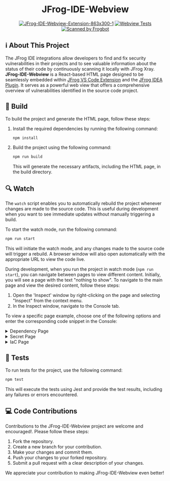 <div align="center">

# JFrog-IDE-Webview

[![JFrog-IDE-Webview-Extension-863x300-1](/images/logo.png)](/images/logo.png)
[![Webview Tests](https://github.com/jfrog/jfrog-ide-webview/actions/workflows/test.yml/badge.svg?branch=main)](https://github.com/jfrog/jfrog-ide-webview/actions/workflows/test.yml)
[![Scanned by Frogbot](https://raw.github.com/jfrog/frogbot/master/images/frogbot-badge.svg)](https://github.com/jfrog/frogbot#readme)

</div>

## ℹ️ About This Project

The JFrog IDE integrations allow developers to find and fix security vulnerabilities in their projects and to see valuable information about the status of their code by continuously scanning it locally with JFrog Xray.\
**JFrog-IDE-Webview** is a React-based HTML page designed to be seamlessly embedded within [JFrog VS Code Extension](https://github.com/jfrog/jfrog-vscode-extension#readme) and the [JFrog IDEA Plugin](https://github.com/jfrog/jfrog-idea-plugin#readme). It serves as a powerful web view that offers a comprehensive overview of vulnerabilities identified in the source code project.

## 🚀 Build

To build the project and generate the HTML page, follow these steps:

1. Install the required dependencies by running the following command:

   ```bash
   npm install
   ```

2. Build the project using the following command:

   ```bash
   npm run build
   ```

   This will generate the necessary artifacts, including the HTML page, in the build directory.

## 🔍 Watch

The `watch` script enables you to automatically rebuild the project whenever changes are made to the source code. This is useful during development when you want to see immediate updates without manually triggering a build.

To start the watch mode, run the following command:

```bash
npm run start
```

This will initiate the watch mode, and any changes made to the source code will trigger a rebuild. A browser window will also open automatically with the appropriate URL to view the code live.

During development, when you run the project in watch mode (`npm run start`), you can navigate between pages to view different content. Initially, you will see a page with the text "nothing to show". To navigate to the main page and view the desired content, follow these steps:

1. Open the 'Inspect' window by right-clicking on the page and selecting "Inspect" from the context menu.
2. In the Inspect window, navigate to the Console tab.

To view a specific page example, choose one of the following options and enter the corresponding code snippet in the Console:

<details>

<summary>Dependency Page</summary>

````javascript
window.postMessage(
	{
		type: 'SHOW_PAGE',
		data: {
			id: '210300',
			pageType: 'DEPENDENCY',
			cve: {
				id: '71',
				cvssV2Score: '4.0',
				cvssV2Vector: 'CV:N/I:N/A:P',
				cvssV3Score: '6.5',
				cvssV3Vector: 'CVSS:3.1/A/A:H',
				applicableData: {
					isApplicable: true,
					searchTarget: 'searchTarget-text',
					evidence: [
						{
							reason: 'evidence',
							filePathEvidence: 'filePathEvidence',
							codeEvidence: 'codeEvidence'
						}
					]
				}
			},
			component: 'org.spre',
			fixedVersion: ['123'],
			componentType: 'Maven',
			version: '2.5.6',
			infectedVersion: ['(,4.36)', '[5.0.0,5.5)'],
			severity: 'Critical',
			edited: '2022-11-23T17:41:22Z',
			summary: 'Inicated user.',
			license: [
				{
					name: 'Apache-2.0'
				}
			],
			references: [
				{
					url: 'https://security.netapp.com/advisory/ntap-20220616-0003/'
				}
			],
			extendedInformation: {
				shortDescription: 'Insufficient remote attackers',
				fullDescription:
					'```[Spring](https://spring.io/) is_Text_OriebSocket.\r\n\r\nA network attacker can trigger an exception in S.withSockJS();\r\n  }\r\n}\r\n```',
				jfrogResearchSeverity: 'Critical',
				jfrogResearchSeverityReason: [
					{
						name: 'Exploitatesearch to determine the vulnerable attack vector.',
						description:
							'The Spring apppoint.\r\n\r\nExample of a vulnerable endpoint -\r\n```java\r\npublic void registerStompEndpoints(StompEndpointRegistry registry) {\r\n  registry.withSockJS();\r\n}\r\n```',
						isPositive: true
					}
				]
			},
			impactGraph: {
				root: {
					name: 'jfrog-idea-plugin',
					children: [
						{
							name: 'com.fasterxml.jackson.dataformat:jackson-dataformat-yaml:2.14.0',
							children: [
								{
									name: 'org.yaml:snakeyaml:1.33'
								}
							]
						}
					]
				},
				pathsCount: 5,
				pathsLimit: 1
			}
		}
	},
	'*'
)
````

</details>

<details>

<summary>Secret Page</summary>

```javascript
window.postMessage(
	{
		type: 'SHOW_PAGE',
		data: {
			header: 'SQL Injection',
			pageType: 'SECRETS',
			severity: 'Critical',
			location: 'EXP-1527-00001',
			description: '\n SQL injection \n    ',
			abbreviation: 'RES.KEY.API.ENCRYPT',
			finding: {
				snippet:
					'Lorem ipsum dolor sit amet, consectetur adipiscing elit, sed do eiusmod tempor incididunt ut labore et dolore magna aliqua. Ut enim ad minim veniam, quis nostrud ',
				meaning:
					'Lorem ipsum dolor sit amet, consectetur adipiscing elit, sed do eiusmod tempor incididunt ut labore et dolore magna aliqua. Ut enim ad minim veniam, quis nostrud ',
				happen:
					'Lorem ipsum dolor sit amet, consectetur adipiscing elit, sed do eiusmod tempor incididunt ut labore et dolore magna aliqua. Ut enim ad minim veniam, quis nostrud ',
				do: 'Lorem ipsum dolor sit amet, consectetur adipiscing elit, sed do eiusmod tempor incididunt ut labore et dolore magna aliqua. Ut enim ad minim veniam, quis nostrud '
			}
		}
	},
	'*'
)
```

</details>

<details>

<summary>IaC Page</summary>

```javascript
window.postMessage(
	{
		type: 'SHOW_PAGE',
		data: {
			header: 'SQL Injection',
			pageType: 'IAC',
			severity: 'Critical',
			id: 'EXP-1527-00001',
			abbreviation: 'RES.KEY.API.ENCRYPT',
			location: {
				file: '/Users/assafa/Documents/code/flask-webgoat/flask_webgoat/__init__.py',
				row: 14,
				column: 15
			},
			description:
				'\n SQL injection is a type of vulnerability that allows an attacker to execute arbitrary SQL\n    commands on a database.\n    This can allow the attacker to gain access to sensitive information, such as user credentials\n    or sensitive data, or to perform unauthorized actions, such as deleting or modifying data.\n\n    In this query we check if a user input can flow un-sanitized into the DB in order to do this.\n    ',
			finding: {
				snippet:
					'Lorem ipsum dolor sit amet, consectetur adipiscing elit, sed do eiusmod tempor incididunt ut labore et dolore magna aliqua. Ut enim ad minim veniam, quis nostrud exercitation ullamco laboris nisi ut aliquip ex ea commodo consequat. Duis aute irure dolor in reprehenderit in voluptate velit esse cillum dolore eu fugiat nulla pariatur. Excepteur sint occaecat cupidatat non proident, sunt in culpa qui officia deserunt mollit anim id est laborum.',
				meaning:
					'Lorem ipsum dolor sit amet, consectetur adipiscing elit, sed do eiusmod tempor incididunt ut labore et dolore magna aliqua. Ut enim ad minim veniam, quis nostrud exercitation ullamco laboris nisi ut aliquip ex ea commodo consequat. Duis aute irure dolor in reprehenderit in voluptate velit esse cillum dolore eu fugiat nulla pariatur. Excepteur sint occaecat cupidatat non proident, sunt in culpa qui officia deserunt mollit anim id est laborum.',
				happen:
					'Lorem ipsum dolor sit amet, consectetur adipiscing elit, sed do eiusmod tempor incididunt ut labore et dolore magna aliqua. Ut enim ad minim veniam, quis nostrud exercitation ullamco laboris nisi ut aliquip ex ea commodo consequat. Duis aute irure dolor in reprehenderit in voluptate velit esse cillum dolore eu fugiat nulla pariatur. Excepteur sint occaecat cupidatat non proident, sunt in culpa qui officia deserunt mollit anim id est laborum.',
				do: 'Lorem ipsum dolor sit amet, consectetur adipiscing elit, sed do eiusmod tempor incididunt ut labore et dolore magna aliqua. Ut enim ad minim veniam, quis nostrud exercitation ullamco laboris nisi ut aliquip ex ea commodo consequat. Duis aute irure dolor in reprehenderit in voluptate velit esse cillum dolore eu fugiat nulla pariatur. Excepteur sint occaecat cupidatat non proident, sunt in culpa qui officia deserunt mollit anim id est laborum.'
			}
		}
	},
	'*'
)
```

</details>

## 🧪 Tests

To run tests for the project, use the following command:

```bash
npm test
```

This will execute the tests using Jest and provide the test results, including any failures or errors encountered.

## 💻 Code Contributions

Contributions to the JFrog-IDE-Webview project are welcome and encouraged!.
Please follow these steps:

1. Fork the repository.
2. Create a new branch for your contribution.
3. Make your changes and commit them.
4. Push your changes to your forked repository.
5. Submit a pull request with a clear description of your changes.

We appreciate your contribution to making JFrog-IDE-Webview even better!
